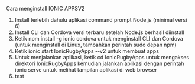 Cara menginstall IONIC APPSV2

1. Install terlebih dahulu aplikasi command prompt Node.js (minimal versi 6)
2. Install CLI dan Cordova versi terbaru setelah Node.js berhasil diinstall
3. Ketik npm install -g ionic cordova untuk menginstall CLI dan Cordova 
   (untuk menginstall di Linux, tambahkan perintah sudo depan npm)
4. Ketik ionic start IonicRugbyApps --v2 untuk membuat apps
5. Untuk menjalankan aplikasi, ketik cd IonicRugbyApps untuk mengakses direktori IonicRugbyApps 
   kemudian jalankan aplikasi dengan perintah ionic serve untuk melihat tampilan aplikasi di
   web browser
6. test
